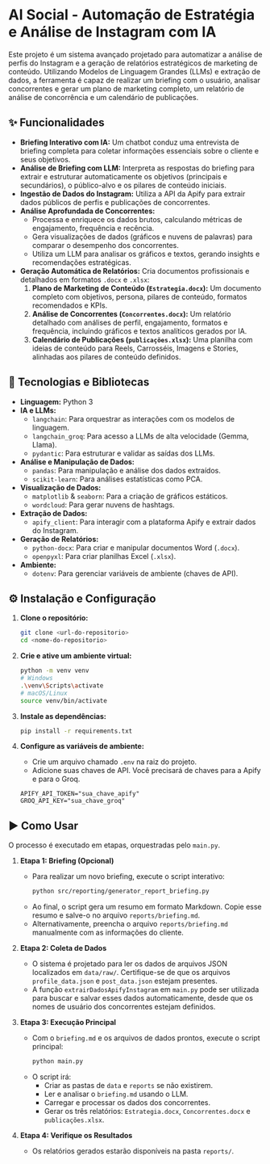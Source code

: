 # AI Social - Automação de Estratégia e Análise de Instagram com IA

Este projeto é um sistema avançado projetado para automatizar a análise de perfis do Instagram e a geração de relatórios estratégicos de marketing de conteúdo. Utilizando Modelos de Linguagem Grandes (LLMs) e extração de dados, a ferramenta é capaz de realizar um briefing com o usuário, analisar concorrentes e gerar um plano de marketing completo, um relatório de análise de concorrência e um calendário de publicações.

## ✨ Funcionalidades

- **Briefing Interativo com IA:** Um chatbot conduz uma entrevista de briefing completa para coletar informações essenciais sobre o cliente e seus objetivos.
- **Análise de Briefing com LLM:** Interpreta as respostas do briefing para extrair e estruturar automaticamente os objetivos (principais e secundários), o público-alvo e os pilares de conteúdo iniciais.
- **Ingestão de Dados do Instagram:** Utiliza a API da Apify para extrair dados públicos de perfis e publicações de concorrentes.
- **Análise Aprofundada de Concorrentes:**
    - Processa e enriquece os dados brutos, calculando métricas de engajamento, frequência e recência.
    - Gera visualizações de dados (gráficos e nuvens de palavras) para comparar o desempenho dos concorrentes.
    - Utiliza um LLM para analisar os gráficos e textos, gerando insights e recomendações estratégicas.
- **Geração Automática de Relatórios:** Cria documentos profissionais e detalhados em formatos `.docx` e `.xlsx`:
    1.  **Plano de Marketing de Conteúdo (`Estrategia.docx`):** Um documento completo com objetivos, persona, pilares de conteúdo, formatos recomendados e KPIs.
    2.  **Análise de Concorrentes (`Concorrentes.docx`):** Um relatório detalhado com análises de perfil, engajamento, formatos e frequência, incluindo gráficos e textos analíticos gerados por IA.
    3.  **Calendário de Publicações (`publicações.xlsx`):** Uma planilha com ideias de conteúdo para Reels, Carrosséis, Imagens e Stories, alinhadas aos pilares de conteúdo definidos.

## 🚀 Tecnologias e Bibliotecas

- **Linguagem:** Python 3
- **IA e LLMs:**
    - `langchain`: Para orquestrar as interações com os modelos de linguagem.
    - `langchain_groq`: Para acesso a LLMs de alta velocidade (Gemma, Llama).
    - `pydantic`: Para estruturar e validar as saídas dos LLMs.
- **Análise e Manipulação de Dados:**
    - `pandas`: Para manipulação e análise dos dados extraídos.
    - `scikit-learn`: Para análises estatísticas como PCA.
- **Visualização de Dados:**
    - `matplotlib` & `seaborn`: Para a criação de gráficos estáticos.
    - `wordcloud`: Para gerar nuvens de hashtags.
- **Extração de Dados:**
    - `apify_client`: Para interagir com a plataforma Apify e extrair dados do Instagram.
- **Geração de Relatórios:**
    - `python-docx`: Para criar e manipular documentos Word (`.docx`).
    - `openpyxl`: Para criar planilhas Excel (`.xlsx`).
- **Ambiente:**
    - `dotenv`: Para gerenciar variáveis de ambiente (chaves de API).

## ⚙️ Instalação e Configuração

1.  **Clone o repositório:**
    ```bash
    git clone <url-do-repositorio>
    cd <nome-do-repositorio>
    ```

2.  **Crie e ative um ambiente virtual:**
    ```bash
    python -m venv venv
    # Windows
    .\venv\Scripts\activate
    # macOS/Linux
    source venv/bin/activate
    ```

3.  **Instale as dependências:**
    ```bash
    pip install -r requirements.txt
    ```

4.  **Configure as variáveis de ambiente:**
    - Crie um arquivo chamado `.env` na raiz do projeto.
    - Adicione suas chaves de API. Você precisará de chaves para a Apify e para o Groq.
    ```env
    APIFY_API_TOKEN="sua_chave_apify"
    GROQ_API_KEY="sua_chave_groq"
    ```

## ▶️ Como Usar

O processo é executado em etapas, orquestradas pelo `main.py`.

1.  **Etapa 1: Briefing (Opcional)**
    - Para realizar um novo briefing, execute o script interativo:
      ```bash
      python src/reporting/generator_report_briefing.py
      ```
    - Ao final, o script gera um resumo em formato Markdown. Copie esse resumo e salve-o no arquivo `reports/briefing.md`.
    - Alternativamente, preencha o arquivo `reports/briefing.md` manualmente com as informações do cliente.

2.  **Etapa 2: Coleta de Dados**
    - O sistema é projetado para ler os dados de arquivos JSON localizados em `data/raw/`. Certifique-se de que os arquivos `profile_data.json` e `post_data.json` estejam presentes.
    - A função `extrairDadosApifyInstagram` em `main.py` pode ser utilizada para buscar e salvar esses dados automaticamente, desde que os nomes de usuário dos concorrentes estejam definidos.

3.  **Etapa 3: Execução Principal**
    - Com o `briefing.md` e os arquivos de dados prontos, execute o script principal:
      ```bash
      python main.py
      ```
    - O script irá:
        - Criar as pastas de `data` e `reports` se não existirem.
        - Ler e analisar o `briefing.md` usando o LLM.
        - Carregar e processar os dados dos concorrentes.
        - Gerar os três relatórios: `Estrategia.docx`, `Concorrentes.docx` e `publicações.xlsx`.

4.  **Etapa 4: Verifique os Resultados**
    - Os relatórios gerados estarão disponíveis na pasta `reports/`.